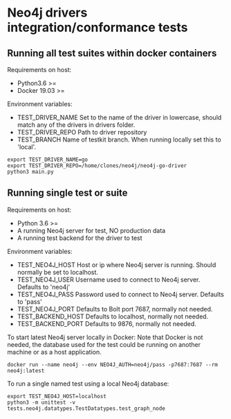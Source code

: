 
# Neo4j drivers integration/conformance tests

## Running all test suites within docker containers

Requirements on host:
  * Python3.6 >=
  * Docker 19.03 >=

Environment variables:
  * TEST_DRIVER_NAME
    Set to the name of the driver in lowercase, should match any of the drivers in drivers folder.
  * TEST_DRIVER_REPO
    Path to driver repository
  * TEST_BRANCH
    Name of testkit branch. When running locally set this to 'local'.

```console
export TEST_DRIVER_NAME=go
export TEST_DRIVER_REPO=/home/clones/neo4j/neo4j-go-driver
python3 main.py
```

## Running single test or suite

Requirements on host:
  * Python 3.6 >=
  * A running Neo4j server for test, NO production data
  * A running test backend for the driver to test

Environment variables:
  * TEST_NEO4J_HOST
    Host or ip where Neo4j server is running.
    Should normally be set to localhost.
  * TEST_NEO4J_USER
    Username used to connect to Neo4j server.
    Defaults to 'neo4j'
  * TEST_NEO4J_PASS
    Password used to connect to Neo4j server.
    Defaults to 'pass'
  * TEST_NEO4J_PORT
    Defaults to Bolt port 7687, normally not needed.
  * TEST_BACKEND_HOST
    Defaults to localhost, normally not needed.
  * TEST_BACKEND_PORT
    Defaults to 9876, normally not needed.

To start latest Neo4j server locally in Docker:
Note that Docker is not needed, the database used for the test could be running on another machine
or as a host application.
```console
docker run --name neo4j --env NEO4J_AUTH=neo4j/pass -p7687:7687 --rm neo4j:latest
```

To run a single named test using a local Neo4j database:
```console
export TEST_NEO4J_HOST=localhost
python3 -m unittest -v tests.neo4j.datatypes.TestDatatypes.test_graph_node
```
